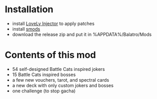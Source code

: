 # Installation

- install [LoveLy Injector](https://github.com/ethangreen-dev/lovely-injector) to apply patches
- install [smods](https://github.com/Steamodded/smods)
- download the release zip and put it in %APPDATA%/Balatro/Mods

# Contents of this mod

- 54 self-designed Battle Cats inspired jokers
- 15 Battle Cats inspired bosses
- a few new vouchers, tarot, and spectral cards
- a new deck with only custom jokers and bosses
- one challenge (to stop gacha)
